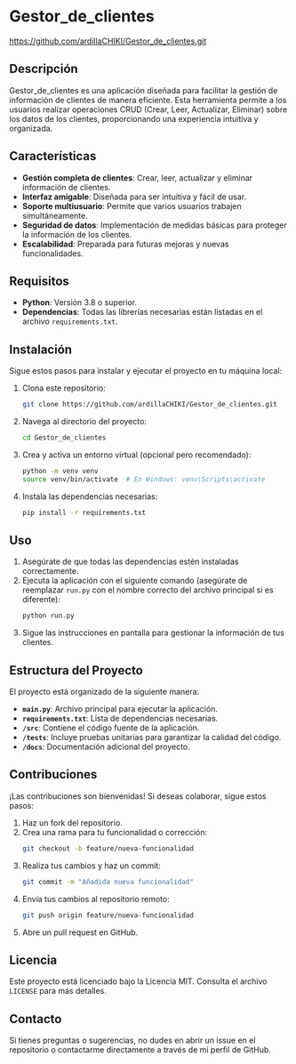 # Gestor_de_clientes
https://github.com/ardillaCHIKI/Gestor_de_clientes.git

## Descripción
Gestor_de_clientes es una aplicación diseñada para facilitar la gestión de información de clientes de manera eficiente. Esta herramienta permite a los usuarios realizar operaciones CRUD (Crear, Leer, Actualizar, Eliminar) sobre los datos de los clientes, proporcionando una experiencia intuitiva y organizada.

## Características
- **Gestión completa de clientes**: Crear, leer, actualizar y eliminar información de clientes.
- **Interfaz amigable**: Diseñada para ser intuitiva y fácil de usar.
- **Soporte multiusuario**: Permite que varios usuarios trabajen simultáneamente.
- **Seguridad de datos**: Implementación de medidas básicas para proteger la información de los clientes.
- **Escalabilidad**: Preparada para futuras mejoras y nuevas funcionalidades.

## Requisitos
- **Python**: Versión 3.8 o superior.
- **Dependencias**: Todas las librerías necesarias están listadas en el archivo `requirements.txt`.

## Instalación
Sigue estos pasos para instalar y ejecutar el proyecto en tu máquina local:

1. Clona este repositorio:
    ```bash
    git clone https://github.com/ardillaCHIKI/Gestor_de_clientes.git
    ```
2. Navega al directorio del proyecto:
    ```bash
    cd Gestor_de_clientes
    ```
3. Crea y activa un entorno virtual (opcional pero recomendado):
    ```bash
    python -m venv venv
    source venv/bin/activate  # En Windows: venv\Scripts\activate
    ```
4. Instala las dependencias necesarias:
    ```bash
    pip install -r requirements.txt
    ```

## Uso
1. Asegúrate de que todas las dependencias estén instaladas correctamente.
2. Ejecuta la aplicación con el siguiente comando (asegúrate de reemplazar `run.py` con el nombre correcto del archivo principal si es diferente):
    ```bash
    python run.py
    ```
3. Sigue las instrucciones en pantalla para gestionar la información de tus clientes.

## Estructura del Proyecto
El proyecto está organizado de la siguiente manera:
- **`main.py`**: Archivo principal para ejecutar la aplicación.
- **`requirements.txt`**: Lista de dependencias necesarias.
- **`/src`**: Contiene el código fuente de la aplicación.
- **`/tests`**: Incluye pruebas unitarias para garantizar la calidad del código.
- **`/docs`**: Documentación adicional del proyecto.

## Contribuciones
¡Las contribuciones son bienvenidas! Si deseas colaborar, sigue estos pasos:
1. Haz un fork del repositorio.
2. Crea una rama para tu funcionalidad o corrección:
    ```bash
    git checkout -b feature/nueva-funcionalidad
    ```
3. Realiza tus cambios y haz un commit:
    ```bash
    git commit -m "Añadida nueva funcionalidad"
    ```
4. Envía tus cambios al repositorio remoto:
    ```bash
    git push origin feature/nueva-funcionalidad
    ```
5. Abre un pull request en GitHub.

## Licencia
Este proyecto está licenciado bajo la Licencia MIT. Consulta el archivo `LICENSE` para más detalles.

## Contacto
Si tienes preguntas o sugerencias, no dudes en abrir un issue en el repositorio o contactarme directamente a través de mi perfil de GitHub.

